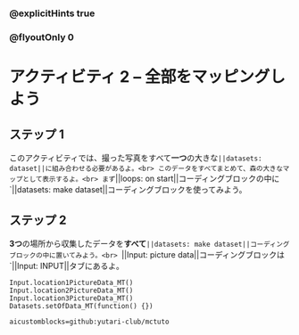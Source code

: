 ### @explicitHints true
### @flyoutOnly 0

# アクティビティ 2 – 全部をマッピングしよう

## ステップ 1
このアクティビティでは、撮った写真をすべて**一つ**の大きな`||datasets: dataset||に組み合わせる必要があるよ。<br>
このデータをすべてまとめて、森の大きなマップとして表示するよ。<br>
まず`||loops: on start||コーディングブロックの中に`||datasets: make dataset||コーディングブロックを使ってみよう。 

## ステップ 2
**3つ**の場所から収集したデータを**すべて**`||datasets: make dataset||コーディングブロックの中に置いてみよう。<br>
`||Input: picture data||コーディングブロックは`||Input: INPUT||タブにあるよ。 

```ghost
Input.location1PictureData_MT()
Input.location2PictureData_MT()
Input.location3PictureData_MT()
Datasets.setOfData_MT(function() {})
```

```package
aicustomblocks=github:yutari-club/mctuto
```
